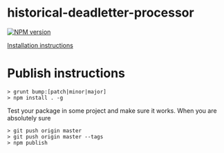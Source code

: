 # historical-deadletter-processor

[![NPM version](https://badge.fury.io/js/historical-deadletter-processor.png)](http://badge.fury.io/js/historical-deadletter-processor)

[Installation instructions](https://github.com/Parsimotion/historical-deadletter-processor/wiki/Installation-Instructions)

# Publish instructions

``` Console
> grunt bump:[patch|minor|major]
> npm install . -g 
```
Test your package in some project and make sure it works.
When you are absolutely sure

``` Console
> git push origin master
> git push origin master --tags
> npm publish
```
